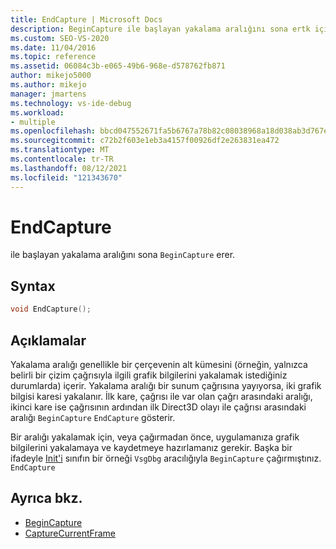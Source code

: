 ```yaml
---
title: EndCapture | Microsoft Docs
description: BeginCapture ile başlayan yakalama aralığını sona ertk için VsgDbg sınıfının EndCapture yöntemini kullanın.
ms.custom: SEO-VS-2020
ms.date: 11/04/2016
ms.topic: reference
ms.assetid: 06084c3b-e065-49b6-968e-d578762fb871
author: mikejo5000
ms.author: mikejo
manager: jmartens
ms.technology: vs-ide-debug
ms.workload:
- multiple
ms.openlocfilehash: bbcd047552671fa5b6767a78b82c08038968a18d038ab3d767e6a86f6bcf23f6
ms.sourcegitcommit: c72b2f603e1eb3a4157f00926df2e263831ea472
ms.translationtype: MT
ms.contentlocale: tr-TR
ms.lasthandoff: 08/12/2021
ms.locfileid: "121343670"
---
```

# <a name="endcapture"></a>EndCapture
ile başlayan yakalama aralığını sona `BeginCapture` erer.

## <a name="syntax"></a>Syntax

```C++
void EndCapture();
```

## <a name="remarks"></a>Açıklamalar
 Yakalama aralığı genellikle bir çerçevenin alt kümesini (örneğin, yalnızca belirli bir çizim çağrısıyla ilgili grafik bilgilerini yakalamak istediğiniz durumlarda) içerir. Yakalama aralığı bir sunum çağrısına yayıyorsa, iki grafik bilgisi karesi yakalanır. İlk kare, çağrısı ile var olan çağrı arasındaki aralığı, ikinci kare ise çağrısının ardından ilk Direct3D olayı ile çağrısı arasındaki aralığı `BeginCapture` `EndCapture` gösterir.

 Bir aralığı yakalamak için, veya çağırmadan önce, uygulamanıza grafik bilgilerini yakalamaya ve kaydetmeye hazırlamanız gerekir. Başka bir ifadeyle [Init'i](init.md) sınıfın bir örneği `VsgDbg` aracılığıyla `BeginCapture` çağırmıştınız. `EndCapture`

## <a name="see-also"></a>Ayrıca bkz.
- [BeginCapture](begincapture.md)
- [CaptureCurrentFrame](capturecurrentframe.md)